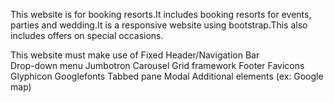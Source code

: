 This website is for booking resorts.It includes booking resorts for events, parties and wedding.It is a responsive website using bootstrap.This also includes offers on special occasions.

This website must make use of 
Fixed Header/Navigation Bar  
Drop-down menu
Jumbotron
Carousel
Grid framework
Footer
Favicons
Glyphicon
Googlefonts
Tabbed pane
Modal
Additional elements (ex: Google map)

